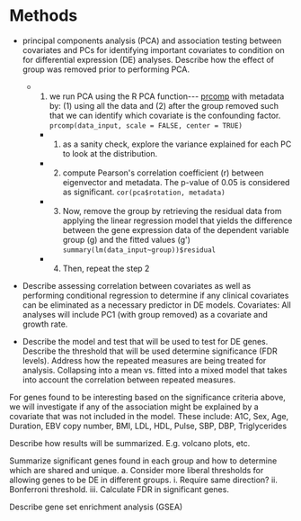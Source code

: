 # Methods

- principal components analysis (PCA) and association testing between covariates
and PCs for identifying important covariates to condition on for differential expression (DE) analyses.
Describe how the effect of group was removed prior to performing PCA.

   - 1. we run PCA using the R PCA function--- [prcomp](https://stat.ethz.ch/R-manual/R-devel/library/stats/html/prcomp.html) with metadata by: (1) using all the data and (2) after the group removed such that we can identify which covariate is the confounding factor.
   `prcomp(data_input, scale = FALSE, center = TRUE)`
      - 1. as a sanity check, explore the variance explained for each PC to look at the distribution.
      - 2. compute Pearson's correlation coefficient (r) between eigenvector and metadata. The p-value of 0.05 is considered as significant.
      `cor(pca$rotation, metadata)`
      - 3. Now, remove the group by retrieving the residual data from applying the linear regression model that yields the difference between the gene expression data of the dependent variable group (g) and the fitted values (g')
      `summary(lm(data_input~group))$residual`
      - 4. Then, repeat the step 2





- Describe assessing correlation between covariates as well as performing conditional regression
to determine if any clinical covariates can be eliminated as a necessary predictor in DE models.
Covariates: All analyses will include PC1 (with group removed) as a covariate and growth rate.

- Describe the model and test that will be used to test for DE genes. Describe the threshold that
will be used determine significance (FDR levels). Address how the repeated measures are being
treated for analysis. Collapsing into a mean vs. fitted into a mixed model that takes into account
the correlation between repeated measures.

For genes found to be interesting based on the significance criteria above, we will investigate
if any of the association might be explained by a covariate that was not included in the model.
These include: A1C, Sex, Age, Duration, EBV copy number, BMI, LDL, HDL, Pulse, SBP, DBP, Triglycerides

Describe how results will be summarized. E.g. volcano plots, etc.

Summarize significant genes found in each group and how to determine which are shared and unique.
a.    Consider more liberal thresholds for allowing genes to be DE in different groups.
 i.         Require same direction?
ii.         Bonferroni threshold.
iii.         Calculate FDR in significant genes.

Describe gene set enrichment analysis (GSEA)
